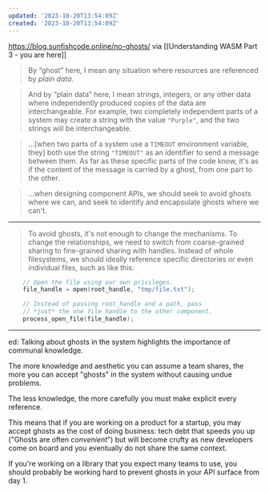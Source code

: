 ```yaml
---
updated: '2023-10-20T13:54:09Z'
created: '2023-10-20T13:54:09Z'
---
```

https://blog.sunfishcode.online/no-ghosts/ via [[Understanding WASM Part 3 - you are here]]

> By “ghost” here, I mean any situation where resources are referenced by _plain data_.

> And by “plain data” here, I mean strings, integers, or any other data where independently produced copies of the data are interchangeable. For example, two completely independent parts of a system may create a string with the value `"Purple"`, and the two strings will be interchangeable.

> ...\[when two parts of a system use a `TIMEOUT` environment variable, they] both use the string `"TIMEOUT"` as an identifier to send a message between them. As far as these specific parts of the code know, it's as if the content of the message is carried by a ghost, from one part to the other.

> ...when designing component APIs, we should seek to avoid ghosts where we can, and seek to identify and encapsulate ghosts where we can't.

---
> To avoid ghosts, it's not enough to change the mechanisms. To change the relationships, we need to switch from coarse-grained sharing to fine-grained sharing with handles. Instead of whole filesystems, we should ideally reference specific directories or even individual files, such as like this:

```c
    // Open the file using our own privileges.
    file_handle = open(root_handle, "tmp/file.txt");

    // Instead of passing root_handle and a path, pass
    // *just* the one file handle to the other component.
    process_open_file(file_handle);
```

----

ed: Talking about ghosts in the system highlights the importance of communal knowledge.

The more knowledge and aesthetic you can assume a team shares, the more you can accept "ghosts" in the system without causing undue problems.

The less knowledge, the more carefully you must make explicit every reference.

This means that if you are working on a product for a startup, you may accept ghosts as the cost of doing business: tech debt that speeds you up ("Ghosts are often _convenient_") but will become crufty as new developers come on board and you eventually do not share the same context.

If you're working on a library that you expect many teams to use, you should probably be working hard to prevent ghosts in your API surface from day 1.